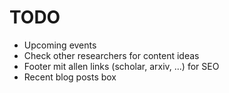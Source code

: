 # TODO

- Upcoming events
- Check other researchers for content ideas
- Footer mit allen links (scholar, arxiv, ...) for SEO
- Recent blog posts box
